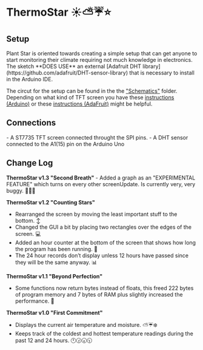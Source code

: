 <h1>ThermoStar ☀️⛅️☔️⭐️</h1>

<h2>Setup </h2> 
Plant Star is oriented towards creating a simple setup that can get anyone to start monitoring their climate requiring not much knowledge in electronics. The sketch **DOES USE** an external [Adafruit DHT library](https://github.com/adafruit/DHT-sensor-library) that is necessary to install in the Arduino IDE.

The circut for the setup can be found in the the ["Schematics"](https://github.com/miXania/ThermoStar/tree/master/Schematics) folder. Depending on what kind of TFT screen you have these [instructions (Arduino)](http://arduino.cc/en/Tutorial/TFTDisplayText) or these [instructions (AdaFruit)](https://learn.adafruit.com/1-8-tft-display?view=all) might be helpful.

<h2>Connections </h2> 
- A ST7735 TFT screen connected throught the SPI pins.
- A DHT sensor connected to the A1(15) pin on the Arduino Uno

<h2> Change Log </h2>
<b>ThermoStar v1.3 "Second Breath"</b>
- Added a graph as an "EXPERIMENTAL FEATURE" which turns on every other
screenUpdate. Is currently very, very buggy. 🐞🐜🐝

<b>ThermoStar v1.2 "Counting Stars"</b>
- Rearranged the screen by moving the least important stuff to the
bottom. ↕️
- Changed the GUI a bit by placing two rectangles over the edges of the
screen. 💻
- Added an hour counter at the bottom of the screen that shows how long
the program has been running. 🏇
- The 24 hour records don’t display unless 12 hours have passed since
they will be the same anyway. 📊

<b>ThermoStar v1.1 "Beyond Perfection"</b>
- Some functions now return bytes instead of floats, this freed 222 bytes of program memory and 7 bytes of RAM plus slightly increased the performance. 💎

<b>ThermoStar v1.0 "First Commitment"</b>
- Displays the current air temperature and moisture. ⛅️☔️❄️
- Keeps track of the coldest and hottest temperature readings during
the past 12 and 24 hours. 🕛🕝🕢🕥

